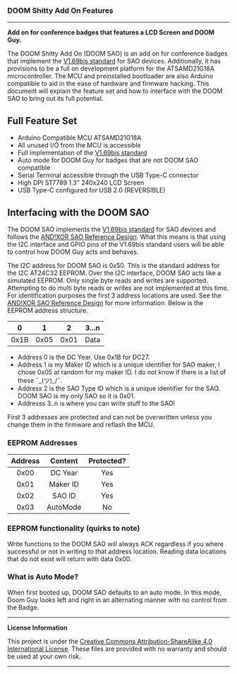 ### DOOM Shitty Add On Features
***
**Add on for conference badges that features a LCD Screen and DOOM Guy.**

The DOOM Shitty Add On (DOOM SAO) is an add on for conference badges that implement the [V1.69bis standard](https://hackaday.com/2019/03/20/introducing-the-shitty-add-on-v1-69bis-standard/) for SAO devices. Additionally, it has provisions to be a full on development platform for the ATSAMD21G18A microcontroller. The MCU and preinstalled bootloader are also Arduino compatible to aid in the ease of hardware and firmware hacking. This document will explain the feature set and how to interface with the DOOM SAO to bring out its full potential.

## Full Feature Set
* Arduino Compatible MCU ATSAMD21G18A
* All unused I/O from the MCU is accessible
* Full implementation of the [V1.69bis standard](https://hackaday.com/2019/03/20/introducing-the-shitty-add-on-v1-69bis-standard/)
* Auto mode for DOOM Guy for badges that are not DOOM SAO compatible
* Serial Terminal accessible through the USB Type-C connector
* High DPI ST7789 1.3" 240x240 LCD Screen
* USB Type-C configured for USB 2.0 (REVERSIBLE)

## Interfacing with the DOOM SAO

The DOOM SAO implements the [V1.69bis standard](https://hackaday.com/2019/03/20/introducing-the-shitty-add-on-v1-69bis-standard/) for SAO devices and follows the [AND!XOR SAO Reference Design](https://github.com/ANDnXOR/sao-reference-designs). What this means is that using the I2C interface and GPIO pins of the V1.69bis standard users will be able to control how DOOM Guy acts and behaves.

The I2C address for DOOM SAO is 0x50. This is the standard address for the I2C AT24C32 EEPROM. Over the I2C interface, DOOM SAO acts like a simulated EEPROM. Only single byte reads and writes are supported. Attempting to do multi byte reads or writes are not implemented at this time. For identification purposes the first 3 address locations are used. See the [AND!XOR SAO Reference Design](https://github.com/ANDnXOR/sao-reference-designs) for more information. Below is the EEPROM address structure. 

| 0			| 1			| 2 			| 3...n		|
|:-:		|:-:		|:-:			|:-:		|
| 0x1B	| 0x05	| 0x01 	| Data 		|

* Address 0 is the DC Year. Use 0x1B for DC27.
* Address 1 is my Maker ID which is a unique identifier for SAO maker, I chose 0x05 at random for my maker ID. I do not know if there is a list of these ¯\_(ツ)_/¯.
* Address 2 is the SAO Type ID which is a unique identifier for the SAO. DOOM SAO is my only SAO so it is 0x01. 
* Addresss 3..n is where you can write stuff to the SAO!

First 3 addresses are protected and can not be overwritten unless you change them in the firmware and reflash the MCU.

### EEPROM Addresses

| Address		| Content		| Protected?		|
|:-:		|:-:		|:-:		|
| 0x00 | DC Year	| Yes		|
| 0x01 | Maker ID	| Yes		|
| 0x02 | SAO ID	| Yes		|
| 0x03 | AutoMode	| No		|

### EEPROM functionality (quirks to note) 

Write functions to the DOOM SAO will always ACK regardless if you where successful or not in writing to that address location.
Reading data locations that do not exist will return with data 0x00. 

### What is Auto Mode?

When first booted up, DOOM SAO defaults to an auto mode. In this mode, Doom Guy looks left and right in an alternating manner with no control from the Badge.


***
**License Information**

This project is under the [Creative Commons Attribution-ShareAlike 4.0 International License](LICENSE.md). These files are provided with no warranty and should be used at your own risk. 

***
